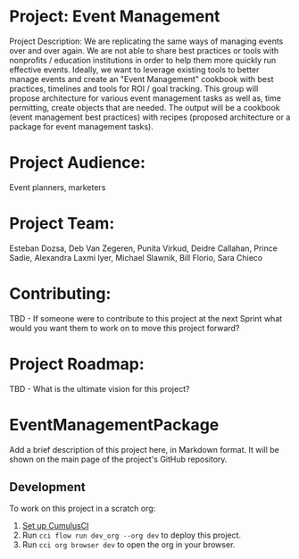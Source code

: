 # Project: Event Management

Project Description: We are replicating the same ways of managing events over and over again. We are not able to share best practices or tools with nonprofits / education institutions in order to help them more quickly run effective events. Ideally, we want to leverage existing tools to better manage events and create an "Event Management" cookbook with best practices, timelines and tools for ROI / goal tracking. This group will propose architecture for various event management tasks as well as, time permitting, create objects that are needed. The output will be a cookbook (event management best practices) with recipes (proposed architecture or a package for event management tasks).

# Project Audience: 
Event planners, marketers

# Project Team: 
Esteban Dozsa, Deb Van Zegeren, Punita Virkud, Deidre Callahan, Prince Sadie, Alexandra Laxmi Iyer, Michael Slawnik, Bill Florio, Sara Chieco

# Contributing: 
TBD - If someone were to contribute to this project at the next Sprint what would you want them to work on to move this project forward?

# Project Roadmap: 
TBD - What is the ultimate vision for this project?





# EventManagementPackage

Add a brief description of this project here, in Markdown format.
It will be shown on the main page of the project's GitHub repository.

## Development

To work on this project in a scratch org:

1. [Set up CumulusCI](https://cumulusci.readthedocs.io/en/latest/tutorial.html)
2. Run `cci flow run dev_org --org dev` to deploy this project.
3. Run `cci org browser dev` to open the org in your browser.
